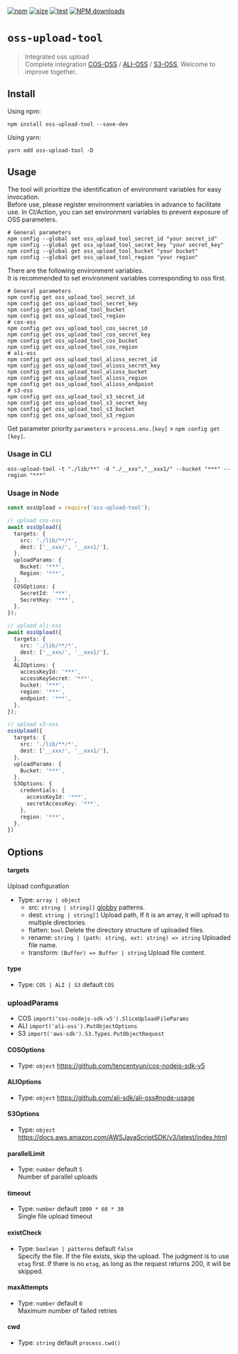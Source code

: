 [npm]: https://img.shields.io/npm/v/oss-upload-tool
[npm-url]: https://www.npmjs.com/package/oss-upload-tool
[download]: http://img.shields.io/npm/dm/oss-upload-tool.svg?style=flat
[test]: https://github.com/planjs/stan/actions/workflows/test.yml/badge.svg
[size]: https://packagephobia.now.sh/badge?p=oss-upload-tool
[size-url]: https://packagephobia.now.sh/result?p=oss-upload-tool

[![npm][npm]][npm-url]
[![size][size]][size-url]
[![test][test]][test]
[![NPM downloads][download]][npm-url]

# `oss-upload-tool`

> Integrated oss upload   
> Complete integration [COS-OSS](https://cloud.tencent.com/document/product/436/6474) / [ALI-OSS](https://help.aliyun.com/document_detail/32068.htm?spm=a2c4g.11186623.0.0.3e8ff2eeVjYbKz#concept-32068-zh) / [S3-OSS](https://docs.aws.amazon.com/AWSJavaScriptSDK/v3/latest/index.html), Welcome to improve together.

## Install

Using npm:

```console
npm install oss-upload-tool --save-dev
```

Using yarn:

```console
yarn add oss-upload-tool -D
```


## Usage

The tool will prioritize the identification of environment variables for easy invocation.   
Before use, please register environment variables in advance to facilitate use. In CI/Action, you can set environment variables to prevent exposure of OSS parameters.   
```shell
# General parameters
npm config --global set oss_upload_tool_secret_id "your secret_id"
npm config --global get oss_upload_tool_secret_key "your secret_key"
npm config --global get oss_upload_tool_bucket "your bucket"
npm config --global get oss_upload_tool_region "your region"
```
There are the following environment variables.   
It is recommended to set environment variables corresponding to oss first.
```shell
# General parameters
npm config get oss_upload_tool_secret_id
npm config get oss_upload_tool_secret_key
npm config get oss_upload_tool_bucket
npm config get oss_upload_tool_region
# cos-oss
npm config get oss_upload_tool_cos_secret_id
npm config get oss_upload_tool_cos_secret_key
npm config get oss_upload_tool_cos_bucket
npm config get oss_upload_tool_cos_region
# ali-oss
npm config get oss_upload_tool_alioss_secret_id
npm config get oss_upload_tool_alioss_secret_key
npm config get oss_upload_tool_alioss_bucket
npm config get oss_upload_tool_alioss_region
npm config get oss_upload_tool_alioss_endpoint
# s3-oss
npm config get oss_upload_tool_s3_secret_id
npm config get oss_upload_tool_s3_secret_key
npm config get oss_upload_tool_s3_bucket
npm config get oss_upload_tool_s3_region
```
Get parameter priority `parameters` > `process.env.[key]` > `npm config get [key]`.

### Usage in CLI

```shell
oss-upload-tool -t "./lib/**" -d "./__xxx","__xxx1/" --bucket "***" --region "***"
```

### Usage in Node
```ts
const ossUpload = require('oss-upload-tool');

// upload cos-oss
await ossUpload({
  targets: {
    src: './lib/**/*',
    dest: ['__xxx/', '__xxx1/'],
  },
  uploadParams: {
    Bucket: '***',
    Region: '***',
  },
  COSOptions: {
    SecretId: '***',
    SecretKey: '***',
  },
});

// upload ali-oss
await ossUpload({
  targets: {
    src: './lib/**/*',
    dest: ['__xxx/', '__xxx1/'],
  },
  ALIOptions: {
    accessKeyId: '***',
    accessKeySecret: '***',
    bucket: '***',
    region: '***',
    endpoint: '***',
  },
});

// upload s3-oss
ossUpload({
  targets: {
    src: './lib/**/*',
    dest: ['__xxx/', '__xxx1/'],
  },
  uploadParams: {
    Bucket: '***',
  },
  S3Options: {
    credentials: {
      accessKeyId: '***',
      secretAccessKey: '***',
    },
    region: '***',
  },
})
```

## Options

#### targets

Upload configuration

* Type: `array | object`
  * src: `string | string[]` [globby](https://www.npmjs.com/package/globby) patterns.
  * dest: `string | string[]` Upload path, If it is an array, it will upload to multiple directories.
  * flatten: `bool` Delete the directory structure of uploaded files.
  * rename: `string | (path: string, ext: string) => string` Uploaded file name.
  * transform: `(Buffer) => Buffer | string` Upload file content.

#### type
* Type: `COS | ALI | S3` default `COS`

### uploadParams
* COS `import('cos-nodejs-sdk-v5').SliceUploadFileParams`
* ALI `import('ali-oss').PutObjectOptions`
* S3 `import('aws-sdk').S3.Types.PutObjectRequest`

#### COSOptions
* Type: `object` https://github.com/tencentyun/cos-nodejs-sdk-v5

#### ALIOptions
* Type: `object` https://github.com/ali-sdk/ali-oss#node-usage 

#### S3Options
* Type: `object` https://docs.aws.amazon.com/AWSJavaScriptSDK/v3/latest/index.html 

#### parallelLimit
* Type: `number` default `5`   
Number of parallel uploads

#### timeout
* Type: `number` default `1000 * 60 * 30`     
Single file upload timeout

#### existCheck
* Type: `boolean | patterns` default `false`     
Specify the file. If the file exists, skip the upload. 
The judgment is to use `etag` first. 
If there is no `etag`, as long as the request returns 200, it will be skipped.

#### maxAttempts
* Type: `number` default `0`     
Maximum number of failed retries   

#### cwd
* Type: `string` default `process.cwd()`
